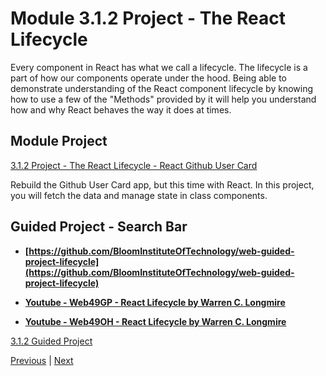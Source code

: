 #  Module 3.1.2 Project - The React Lifecycle

Every component in React has what we call a lifecycle. The lifecycle is a part of how our components operate under the hood. Being able to demonstrate understanding of the React component lifecycle by knowing how to use a few of the "Methods" provided by it will help you understand how and why React behaves the way it does at times.

##  Module Project

[3.1.2 Project - The React Lifecycle - React Github User Card](https://github.com/bloominstituteoftechnology/web-module-project-lifecycle)

Rebuild the Github User Card app, but this time with React. In this project, you will fetch the data and manage state in class components.


## Guided Project - Search Bar

-   **[https://github.com/BloomInstituteOfTechnology/web-guided-project-lifecycle](https://github.com/BloomInstituteOfTechnology/web-guided-project-lifecycle)**

-   **[Youtube - Web49GP - React Lifecycle by Warren C. Longmire](https://youtu.be/1m9S2dNQ7To)**
-   **[Youtube - Web49OH - React Lifecycle by Warren C. Longmire](https://www.dropbox.com/home/LambdaSchool/U3-W49/W3.1/11302021?preview=LS_OH_11302021_1335_2.mp4)**


[3.1.2 Guided Project ](https://github.com/beatlesm/web-guided-project-lifecycle)


[Previous](./Object_3.md) | [Next](./QA.md)